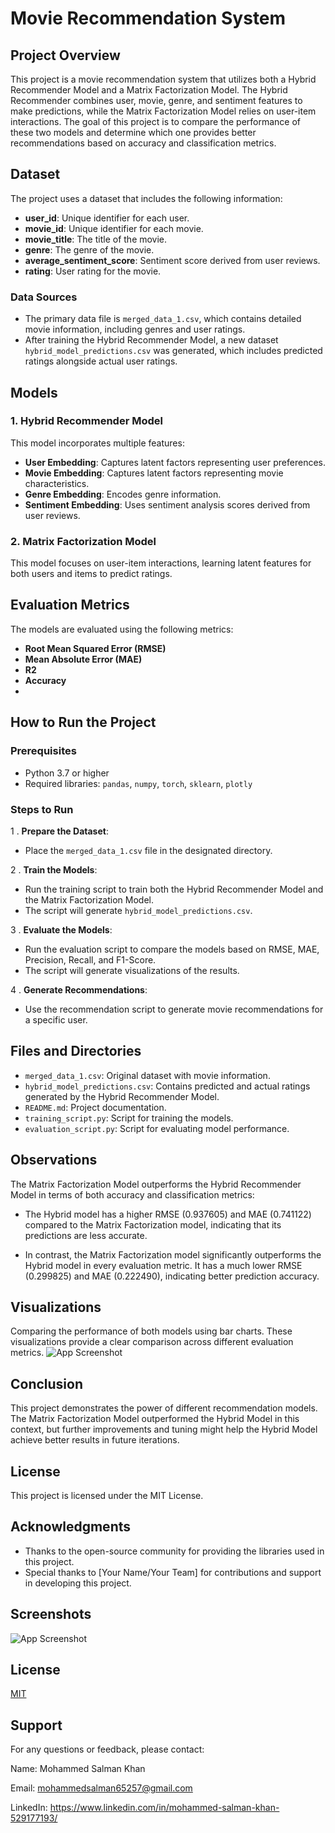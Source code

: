 # Movie Recommendation System

## Project Overview

This project is a movie recommendation system that utilizes both a Hybrid Recommender Model and a Matrix Factorization Model. The Hybrid Recommender combines user, movie, genre, and sentiment features to make predictions, while the Matrix Factorization Model relies on user-item interactions. The goal of this project is to compare the performance of these two models and determine which one provides better recommendations based on accuracy and classification metrics.

## Dataset

The project uses a dataset that includes the following information:
- **user_id**: Unique identifier for each user.
- **movie_id**: Unique identifier for each movie.
- **movie_title**: The title of the movie.
- **genre**: The genre of the movie.
- **average_sentiment_score**: Sentiment score derived from user reviews.
- **rating**: User rating for the movie.

### Data Sources
- The primary data file is `merged_data_1.csv`, which contains detailed movie information, including genres and user ratings.
- After training the Hybrid Recommender Model, a new dataset `hybrid_model_predictions.csv` was generated, which includes predicted ratings alongside actual user ratings.

## Models

### 1. Hybrid Recommender Model
This model incorporates multiple features:
- **User Embedding**: Captures latent factors representing user preferences.
- **Movie Embedding**: Captures latent factors representing movie characteristics.
- **Genre Embedding**: Encodes genre information.
- **Sentiment Embedding**: Uses sentiment analysis scores derived from user reviews.

### 2. Matrix Factorization Model
This model focuses on user-item interactions, learning latent features for both users and items to predict ratings.

## Evaluation Metrics

The models are evaluated using the following metrics:
- **Root Mean Squared Error (RMSE)**
- **Mean Absolute Error (MAE)**
- **R2**
- **Accuracy**
- 

## How to Run the Project

### Prerequisites
- Python 3.7 or higher
- Required libraries: `pandas`, `numpy`, `torch`, `sklearn`, `plotly`

### Steps to Run
   1 .  **Prepare the Dataset**:
   - Place the `merged_data_1.csv` file in the designated directory.
   
   2 . **Train the Models**:
   - Run the training script to train both the Hybrid Recommender Model and the Matrix Factorization Model.
   - The script will generate `hybrid_model_predictions.csv`.

   3 . **Evaluate the Models**:
   - Run the evaluation script to compare the models based on RMSE, MAE, Precision, Recall, and F1-Score.
   - The script will generate visualizations of the results.

   4 . **Generate Recommendations**:
   - Use the recommendation script to generate movie recommendations for a specific user.


## Files and Directories

- `merged_data_1.csv`: Original dataset with movie information.
- `hybrid_model_predictions.csv`: Contains predicted and actual ratings generated by the Hybrid Recommender Model.
- `README.md`: Project documentation.
- `training_script.py`: Script for training the models.
- `evaluation_script.py`: Script for evaluating model performance.

## Observations

The Matrix Factorization Model outperforms the Hybrid Recommender Model in terms of both accuracy and classification metrics:
- The Hybrid model has a higher RMSE (0.937605) and MAE (0.741122) compared to the Matrix Factorization model, indicating that its predictions are less accurate.

- In contrast, the Matrix Factorization model significantly outperforms the Hybrid model in every evaluation metric. It has a much lower RMSE (0.299825) and MAE (0.222490), indicating better prediction accuracy. 


## Visualizations

Comparing the performance of both models using bar charts. These visualizations provide a clear comparison across different evaluation metrics.
![App Screenshot](https://github.com/Salman-Khan-Mohammed/Recommendation-System/blob/main/Models_Comparison.png)


## Conclusion

This project demonstrates the power of different recommendation models. The Matrix Factorization Model outperformed the Hybrid Model in this context, but further improvements and tuning might help the Hybrid Model achieve better results in future iterations.

## License

This project is licensed under the MIT License.

## Acknowledgments

- Thanks to the open-source community for providing the libraries used in this project.
- Special thanks to [Your Name/Your Team] for contributions and support in developing this project.

## Screenshots

![App Screenshot](Dashboard_screenshot_1.png)


## License

[MIT](https://choosealicense.com/licenses/mit/)


## Support


For any questions or feedback, please contact:

Name: Mohammed Salman Khan

Email: mohammedsalman65257@gmail.com 

LinkedIn: https://www.linkedin.com/in/mohammed-salman-khan-529177193/
